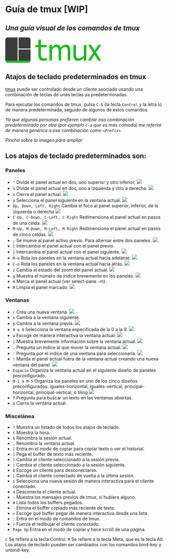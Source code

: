 # Guía de tmux [WIP]
## _Una guía visual de los comandos de tmux_
![tmux logo](/img/tmux-logo-medium.png)

## Atajos de teclado predeterminados en tmux

[tmux](https://github.com/tmux/tmux/wiki) puede ser controlado desde un cliente asociado usando una combinación de teclas de unas teclas ya predeterminadas.

Para ejecutar los comandos de tmux, pulsa `C-b` (la tecla `Control` y la letra `b`) de manera predeterminada, seguido de algunos de estos comandos.

_Ya que algunas personas prefieren cambiar esa combinación predeterminada por otra (por ejemplo `C-a` que es más cómoda) me referiré de manera genérica a esa combinación como `<Prefix>`._

_Pincha sobre la imagen para ampliar_

## Los atajos de teclado predeterminados son:

### Paneles
* `"`           Divide el panel actual en dos, uno superior y otro inferior.
<a href="https://victorhck.github.io/guia-tmux/img/1.gif"><img src="https://victorhck.github.io/guia-tmux/img/1.gif"></a>
* `%`           Divide el panel actual en dos, uno a izquierda y otro a derecha.
<a href="https://victorhck.github.io/guia-tmux/img/2.gif"><img src="https://victorhck.github.io/guia-tmux/img/2.gif"></a>
* `x`           Cierra el panel actual.
<a href="https://victorhck.github.io/guia-tmux/img/3.gif"><img src="https://victorhck.github.io/guia-tmux/img/3.gif"></a>
* `o`           Selecciona el panel siguiente en la ventana actual.
<a href="https://victorhck.github.io/guia-tmux/img/4.gif"><img src="https://victorhck.github.io/guia-tmux/img/4.gif"></a>
* `Up, Down, Left, Right`    Cambia el foco al panel superior, inferior, de la izquierda o derecha
<a href="https://victorhck.github.io/guia-tmux/img/5.gif"><img src="https://victorhck.github.io/guia-tmux/img/5.gif"></a>
* `C-Up, C-Down, C-Left, C-Right`  Redimensiona el panel actual en pasos de una celda.
<a href="https://victorhck.github.io/guia-tmux/img/6.gif"><img src="https://victorhck.github.io/guia-tmux/img/6.gif"></a>
* `M-Up, M-Down, M-Left, M-Right`  Redimensiona el panel actual en pasos de cinco celdas.
<a href="https://victorhck.github.io/guia-tmux/img/7.gif"><img src="https://victorhck.github.io/guia-tmux/img/7.gif"></a>
* `;`           Se mueve al panel activo previo. Para alternar entre dos paneles.
<a href="https://victorhck.github.io/guia-tmux/img/8.gif"><img src="https://victorhck.github.io/guia-tmux/img/8.gif"></a>
* `{`           Intercambia el panel actual con el panel previo.
* `}`           Intercambia el panel actual con el panel siguiente.
<a href="https://victorhck.github.io/guia-tmux/img/9.gif"><img src="https://victorhck.github.io/guia-tmux/img/9.gif"></a>
* `M-o`         Rota los paneles en la ventana actual hacia adelante.
<a href="https://victorhck.github.io/guia-tmux/img/10.gif"><img src="https://victorhck.github.io/guia-tmux/img/10.gif"></a>
* `C-o`         Rota los paneles en la ventana actual hacia atrás.
<a href="https://victorhck.github.io/guia-tmux/img/10bis.gif"><img src="https://victorhck.github.io/guia-tmux/img/10bis.gif"></a>
* `z`           Cambia el estado del zoom del panel actual.
<a href="https://victorhck.github.io/guia-tmux/img/11.gif"><img src="https://victorhck.github.io/guia-tmux/img/11.gif"></a>
* `q`           Muestra el número de índice brevemente en los paneles.
<a href="https://victorhck.github.io/guia-tmux/img/12.gif"><img src="https://victorhck.github.io/guia-tmux/img/12.gif"></a>
* `m`           Marca el panel actual (ver select-pane -m).
* `M`           Limpia el panel marcado.
<a href="https://victorhck.github.io/guia-tmux/img/13.gif"><img src="https://victorhck.github.io/guia-tmux/img/13.gif"></a>

### Ventanas
* `c`           Crea una nueva ventana.
<a href="https://victorhck.github.io/guia-tmux/img/14.gif"><img src="https://victorhck.github.io/guia-tmux/img/14.gif"></a>
* `n`           Cambia a la ventana siguiente.
* `p`           Cambia a la ventana previa.
<a href="https://victorhck.github.io/guia-tmux/img/15.gif"><img src="https://victorhck.github.io/guia-tmux/img/15.gif"></a>
* `0 a 9`       Selecciona la ventana especificada de la 0 a la 9.
<a href="https://victorhck.github.io/guia-tmux/img/16.gif"><img src="https://victorhck.github.io/guia-tmux/img/16.gif"></a>
* `w`           Escoge de manera interactiva la ventana actual.
<a href="https://victorhck.github.io/guia-tmux/img/17.gif"><img src="https://victorhck.github.io/guia-tmux/img/17.gif"></a>
* `i`           Muestra brevemente información sobre la ventana actual.
<a href="https://victorhck.github.io/guia-tmux/img/18.gif"><img src="https://victorhck.github.io/guia-tmux/img/18.gif"></a>
* `.`           Pregunta un índice al que mover la ventana actual.
<a href="https://victorhck.github.io/guia-tmux/img/19.gif"><img src="https://victorhck.github.io/guia-tmux/img/19.gif"></a>
* `'`           Pregunta por el índice de una ventana para seleccionarla.
<a href="https://victorhck.github.io/guia-tmux/img/20.gif"><img src="https://victorhck.github.io/guia-tmux/img/20.gif"></a>
* `!`           Manda el panel actual fuera de la ventana actual creando una nueva ventana del panel.
<a href="https://victorhck.github.io/guia-tmux/img/21.gif"><img src="https://victorhck.github.io/guia-tmux/img/21.gif"></a>
* `Espacio`     Organiza la ventana actual en el siguiente diseño de paneles preconfigurado.
* `M-1 a M-5`   Organiza los paneles en uno de los cinco diseños preconfigurados: iguales-horizontal, iguales-vertical, principal-horizontal, principal-vertical, o tiling
<a href="https://victorhck.github.io/guia-tmux/img/22.gif"><img src="https://victorhck.github.io/guia-tmux/img/22.gif"></a>
* `f`           Pregunta para buscar un texto en las ventanas abiertas.
* `&`           Cierra la ventana actual.

### Miscelánea
* `?`           Muestra un listado de todos los atajos de teclado.
* `t`           Muestra la hora.
* `$`           Renombra la sesión actual.
* `,`           Renombra la ventana actual.
* `[`           Entra en el modo de copiar para copiar texto o ver el historial.
* `]`           Pega el buffer de texto más reciente.
* `(`           Cambia el cliente seleccionado a la sesión previa.
* `)`           Cambia el cliente seleccionado a la sesión siguiente.
* `D`           Escoge un cliente para desconectarse.
* `L`           Cambia el cliente conectado de vuelta a la última sesión.
* `s`           Selecciona una nueva sesión de manera interactiva para el cliente conectado.
* `d`           Desconecta el cliente actual.                                  
* `~`           Muestra los mensajes previos de tmux, si hubiera alguno.
* `#`           Lista todos los buffers pegados.
* `-`           Elimina el buffer copiado más reciente de texto.
* `=`           Escoge qué buffer pegar de manera interactiva desde una lista.
* `:`           Entra en el modo de comandos de tmux.
* `r`           Fuerza el redibujar el cliente conectado.
* `Page Up`     Entra en el modo de copiar y hace scroll de una página.

`C` Se refiere a la tecla Control. `M` Se refiere a la tecla Meta, que es la tecla Alt.
Los atajos de teclado pueden ser cambiados con los comandos bind-key y unbind-key.

